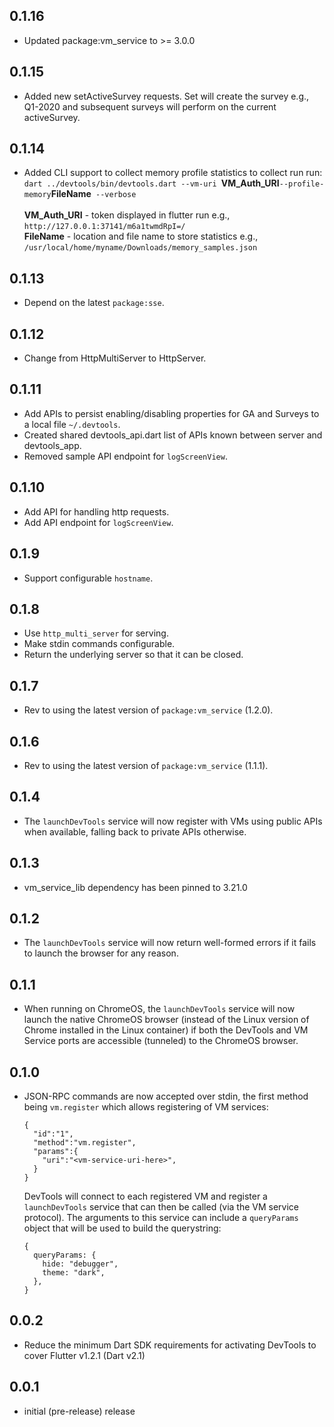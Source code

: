 ## 0.1.16
- Updated package:vm_service to >= 3.0.0

## 0.1.15
- Added new setActiveSurvey requests.  Set will create the survey e.g., Q1-2020 and subsequent surveys will perform on the current activeSurvey.

## 0.1.14
- Added CLI support to collect memory profile statistics to collect run run:</br>
`dart ../devtools/bin/devtools.dart --vm-uri `**VM_Auth_URI**` --profile-memory `**FileName**` --verbose`</br></br>
**VM_Auth_URI** \- token displayed in flutter run e.g., `http://127.0.0.1:37141/m6a1twmdRpI=/`</br>**FileName** \- location and file name to store statistics e.g., `/usr/local/home/myname/Downloads/memory_samples.json`

## 0.1.13
- Depend on the latest `package:sse`.

## 0.1.12
- Change from HttpMultiServer to HttpServer.

## 0.1.11
- Add APIs to persist enabling/disabling properties for GA and Surveys to a local file `~/.devtools`.
- Created shared devtools_api.dart list of APIs known between server and devtools_app.
- Removed sample API endpoint for `logScreenView`.

## 0.1.10
- Add API for handling http requests.
- Add API endpoint for `logScreenView`.

## 0.1.9

- Support configurable `hostname`.

## 0.1.8

- Use `http_multi_server` for serving.
- Make stdin commands configurable.
- Return the underlying server so that it can be closed.

## 0.1.7

- Rev to using the latest version of `package:vm_service` (1.2.0).

## 0.1.6

- Rev to using the latest version of `package:vm_service` (1.1.1).

## 0.1.4
- The `launchDevTools` service will now register with VMs using public APIs when available, falling back to private APIs otherwise.

## 0.1.3
- vm_service_lib dependency has been pinned to 3.21.0

## 0.1.2
- The `launchDevTools` service will now return well-formed errors if it fails to
  launch the browser for any reason.

## 0.1.1
- When running on ChromeOS, the `launchDevTools` service will now launch the native
  ChromeOS browser (instead of the Linux version of Chrome installed in the Linux
  container) if both the DevTools and VM Service ports are accessible (tunneled)
  to the ChromeOS browser.

## 0.1.0
- JSON-RPC commands are now accepted over stdin, the first method being `vm.register` which allows registering of VM services:
  ```
  {
    "id":"1",
    "method":"vm.register",
    "params":{
      "uri":"<vm-service-uri-here>",
    }
  }
  ```
  DevTools will connect to each registered VM and register a `launchDevTools` service that can then be called (via the VM service protocol). The arguments to this service can include a `queryParams` object that will be used to build the querystring:
  ```
  {
    queryParams: {
      hide: "debugger",
      theme: "dark",
    },
  }
  ```

## 0.0.2
* Reduce the minimum Dart SDK requirements for activating DevTools to cover Flutter v1.2.1 (Dart v2.1)

## 0.0.1
- initial (pre-release) release
